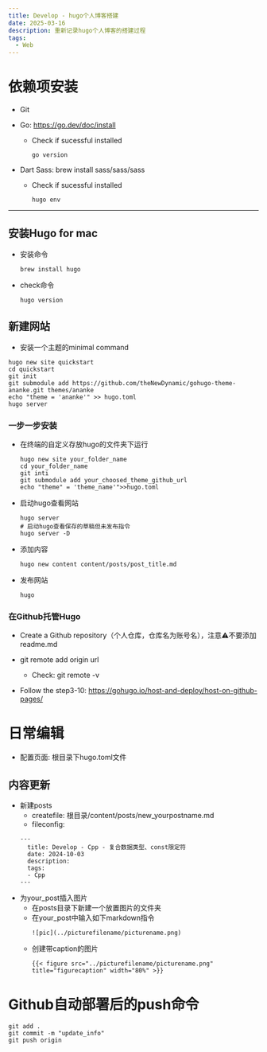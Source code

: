 ```yaml
---
title: Develop - hugo个人博客搭建
date: 2025-03-16
description: 重新记录hugo个人博客的搭建过程
tags:
  - Web
---
```

# 依赖项安装

- Git

- Go: https://go.dev/doc/install

  - Check if sucessful installed

    ```
    go version
    ```

- Dart Sass: brew install sass/sass/sass

  - Check if sucessful installed

    ```
    hugo env
    ```

---

## 安装Hugo for mac

- 安装命令

  ```
  brew install hugo
  ```

- check命令

  ```
  hugo version
  ```

## 新建网站

- 安装一个主题的minimal command

```
hugo new site quickstart
cd quickstart
git init
git submodule add https://github.com/theNewDynamic/gohugo-theme-ananke.git themes/ananke
echo "theme = 'ananke'" >> hugo.toml
hugo server
```

### 一步一步安装

- 在终端的自定义存放hugo的文件夹下运行

  ```
  hugo new site your_folder_name
  cd your_folder_name
  git inti
  git submodule add your_choosed_theme_github_url
  echo "theme" = 'theme_name'">>hugo.toml
  ```

- 启动hugo查看网站

  ```
  hugo server
  # 启动hugo查看保存的草稿但未发布指令
  hugo server -D
  ```

- 添加内容

  ```
  hugo new content content/posts/post_title.md
  ```

- 发布网站

  ```
  hugo
  ```

###  在Github托管Hugo

- Create a Github repository（个人仓库，仓库名为账号名），注意⚠️不要添加readme.md
- git remote add origin url
  - Check: git remote -v

- Follow the step3-10: https://gohugo.io/host-and-deploy/host-on-github-pages/

# 日常编辑
- 配置页面: 根目录下hugo.toml文件
## 内容更新
- 新建posts
  - createfile: 根目录/content/posts/new_yourpostname.md
  - fileconfig:
  ```
  ---
    title: Develop - Cpp - 复合数据类型、const限定符
    date: 2024-10-03
    description:
    tags:
    - Cpp
  --- 
  ```
- 为your_post插入图片
  - 在posts目录下新建一个放置图片的文件夹
  - 在your_post中输入如下markdown指令
    ```
    ![pic](../picturefilename/picturename.png)
    ```
  - 创建带caption的图片
    ```
    {{< figure src="../picturefilename/picturename.png" title="figurecaption" width="80%" >}}
    ```
# Github自动部署后的push命令
```
git add .
git commit -m "update_info"
git push origin
```

